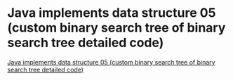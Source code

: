 # Java implements data structure 05 (custom binary search tree of binary search tree detailed code)
[Java implements data structure 05 (custom binary search tree of binary search tree detailed code)](https://aiwithcloud.com/2022/09/16/java_implements_data_structure_05_custom_binary_search_tree_of_binary_search_tree_detailed_code/)